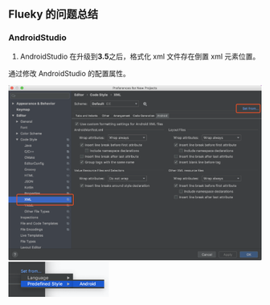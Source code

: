 ## Flueky  的问题总结 

### AndroidStudio

1. AndroidStudio 在升级到**3.5**之后，格式化 xml 文件存在倒置 xml 元素位置。

通过修改 AndroidStudio 的配置属性。

<img src="pic/as/1.png"  width="600"/>
<img src="pic/as/2.png"  width="200"/>